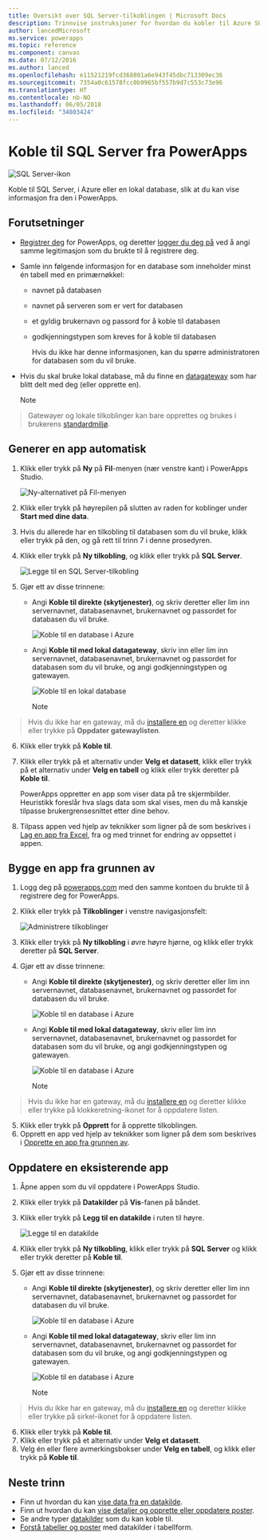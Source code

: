 ```yaml
---
title: Oversikt over SQL Server-tilkoblingen | Microsoft Docs
description: Trinnvise instruksjoner for hvordan du kobler til Azure SQL eller en lokal SQL Server-database
author: lancedMicrosoft
ms.service: powerapps
ms.topic: reference
ms.component: canvas
ms.date: 07/12/2016
ms.author: lanced
ms.openlocfilehash: e11521219fcd368801a6e943f45dbc713309ec36
ms.sourcegitcommit: 7354a0c61578fcc0b9965bf557b9d7c553c73e96
ms.translationtype: HT
ms.contentlocale: nb-NO
ms.lasthandoff: 06/05/2018
ms.locfileid: "34803424"
---
```

# <a name="connect-to-sql-server-from-powerapps"></a>Koble til SQL Server fra PowerApps
![SQL Server-ikon](./media/connection-azure-sqldatabase/sqlicon.png)

Koble til SQL Server, i Azure eller en lokal database, slik at du kan vise informasjon fra den i PowerApps.

## <a name="prerequisites"></a>Forutsetninger

* [Registrer deg](../../signup-for-powerapps.md) for PowerApps, og deretter [logger du deg på](http://web.powerapps.com) ved å angi samme legitimasjon som du brukte til å registrere deg.
* Samle inn følgende informasjon for en database som inneholder minst én tabell med en primærnøkkel:
  
  * navnet på databasen
  * navnet på serveren som er vert for databasen
  * et gyldig brukernavn og passord for å koble til databasen
  * godkjenningstypen som kreves for å koble til databasen
    
    Hvis du ikke har denne informasjonen, kan du spørre administratoren for databasen som du vil bruke.
* Hvis du skal bruke lokal database, må du finne en [datagateway](../gateway-management.md) som har blitt delt med deg (eller opprette en).
  
    > [!NOTE]
> Gatewayer og lokale tilkoblinger kan bare opprettes og brukes i brukerens [standardmiljø](../working-with-environments.md).

## <a name="generate-an-app-automatically"></a>Generer en app automatisk
1. Klikk eller trykk på **Ny** på **Fil**-menyen (nær venstre kant) i PowerApps Studio.
   
    ![Ny-alternativet på Fil-menyen](./media/connection-azure-sqldatabase/file-new.png)
2. Klikk eller trykk på høyrepilen på slutten av raden for koblinger under **Start med dine data**.
3. Hvis du allerede har en tilkobling til databasen som du vil bruke, klikk eller trykk på den, og gå rett til trinn 7 i denne prosedyren.
4. Klikk eller trykk på **Ny tilkobling**, og klikk eller trykk på **SQL Server**.
   
    ![Legge til en SQL Server-tilkobling](./media/connection-azure-sqldatabase/add-sql-connection.png)
5. Gjør ett av disse trinnene:
   
   * Angi **Koble til direkte (skytjenester)**, og skriv deretter eller lim inn servernavnet, databasenavnet, brukernavnet og passordet for databasen du vil bruke.
     
       ![Koble til en database i Azure](./media/connection-azure-sqldatabase/connect-azure.png)
   * Angi **Koble til med lokal datagateway**, skriv inn eller lim inn servernavnet, databasenavnet, brukernavnet og passordet for databasen som du vil bruke, og angi godkjenningstypen og gatewayen.
     
       ![Koble til en lokal database](./media/connection-azure-sqldatabase/connect-onprem.png)
     
       > [!NOTE]
> Hvis du ikke har en gateway, må du [installere en](../gateway-reference.md) og deretter klikke eller trykke på **Oppdater gatewaylisten**.
6. Klikk eller trykk på **Koble til**.
7. Klikk eller trykk på et alternativ under **Velg et datasett**, klikk eller trykk på et alternativ under **Velg en tabell** og klikk eller trykk deretter på **Koble til**.
   
    PowerApps oppretter en app som viser data på tre skjermbilder. Heuristikk foreslår hva slags data som skal vises, men du må kanskje tilpasse brukergrensesnittet etter dine behov.
8. Tilpass appen ved hjelp av teknikker som ligner på de som beskrives i [Lag en app fra Excel](../get-started-create-from-data.md), fra og med trinnet for endring av oppsettet i appen.

## <a name="build-an-app-from-scratch"></a>Bygge en app fra grunnen av
1. Logg deg på [powerapps.com](https://web.powerapps.com) med den samme kontoen du brukte til å registrere deg for PowerApps.
2. Klikk eller trykk på **Tilkoblinger** i venstre navigasjonsfelt:  
   
    ![Administrere tilkoblinger](./media/connection-azure-sqldatabase/manage-connections.png)
3. Klikk eller trykk på **Ny tilkobling** i øvre høyre hjørne, og klikk eller trykk deretter på **SQL Server**.
4. Gjør ett av disse trinnene:
   
   * Angi **Koble til direkte (skytjenester)**, og skriv deretter eller lim inn servernavnet, databasenavnet, brukernavnet og passordet for databasen du vil bruke.
     
       ![Koble til en database i Azure](./media/connection-azure-sqldatabase/connect-azure-portal.png)
   * Angi **Koble til med lokal datagateway**, skriv eller lim inn servernavnet, databasenavnet, brukernavnet og passordet for databasen som du vil bruke, og angi godkjenningstypen og gatewayen.
     
       ![Koble til en database i Azure](./media/connection-azure-sqldatabase/connect-onprem-portal.png)
     
       > [!NOTE]
> Hvis du ikke har en gateway, må du [installere en](../gateway-reference.md) og deretter klikke eller trykke på klokkeretning-ikonet for å oppdatere listen.
5. Klikk eller trykk på **Opprett** for å opprette tilkoblingen.
6. Opprett en app ved hjelp av teknikker som ligner på dem som beskrives i [Opprette en app fra grunnen av](../get-started-create-from-blank.md).

## <a name="update-an-existing-app"></a>Oppdatere en eksisterende app
1. Åpne appen som du vil oppdatere i PowerApps Studio.
2. Klikk eller trykk på **Datakilder** på **Vis**-fanen på båndet.
3. Klikk eller trykk på **Legg til en datakilde** i ruten til høyre.
   
    ![Legge til en datakilde](./media/connection-azure-sqldatabase/add-data-source.png)
4. Klikk eller trykk på **Ny tilkobling**, klikk eller trykk på **SQL Server** og klikk eller trykk deretter på **Koble til**.
5. Gjør ett av disse trinnene:
   
   * Angi **Koble til direkte (skytjenester)**, og skriv deretter eller lim inn servernavnet, databasenavnet, brukernavnet og passordet for databasen du vil bruke.
     
       ![Koble til en database i Azure](./media/connection-azure-sqldatabase/connect-azure-fromblank.png)
   * Angi **Koble til med lokal datagateway**, skriv eller lim inn servernavnet, databasenavnet, brukernavnet og passordet for databasen som du vil bruke, og angi godkjenningstypen og gatewayen.
     
       ![Koble til en database i Azure](./media/connection-azure-sqldatabase/connect-onprem-fromblank.png)
     
       > [!NOTE]
> Hvis du ikke har en gateway, må du [installere en](../gateway-reference.md) og deretter klikke eller trykke på sirkel-ikonet for å oppdatere listen.
6. Klikk eller trykk på **Koble til**.
7. Klikk eller trykk på et alternativ under **Velg et datasett**.
8. Velg én eller flere avmerkingsbokser under **Velg en tabell**, og klikk eller trykk på **Koble til**.

## <a name="next-steps"></a>Neste trinn
* Finn ut hvordan du kan [vise data fra en datakilde](../add-gallery.md).
* Finn ut hvordan du kan [vise detaljer og opprette eller oppdatere poster](../add-form.md).
* Se andre typer [datakilder](../connections-list.md) som du kan koble til.  
* [Forstå tabeller og poster](../working-with-tables.md) med datakilder i tabellform.

<!--NotAvailableYet
## View the available functions ##
This connection includes the following functions:

| Function Name |  Description |
| --- | --- |
|[GetItems](connection-azure-sqldatabase.md#getitems) | Retrieves rows from a SQL table |
|[PostItem](connection-azure-sqldatabase.md#postitem) | Inserts a new row into a SQL table |
|[GetItem](connection-azure-sqldatabase.md#getitem) | Retrieves a single row from a SQL table |
|[DeleteItem](connection-azure-sqldatabase.md#deleteitem) | Deletes a row from a SQL table |
|[PatchItem](connection-azure-sqldatabase.md#patchitem) | Updates an existing row in a SQL table |
|[GetTables](connection-azure-sqldatabase.md#gettables) | Retrieves tables from a SQL database |

### GetItems
Get rows: Retrieves rows from a SQL table

#### Input properties

| Name| Data Type|Required|Description|
| ---|---|---|---|
|table|string|yes|Name of SQL table|
|$skip|integer|no|Number of entries to skip (default = 0)|
|$top|integer|no|Maximum number of entries to retrieve (default = 256)|
|$filter|string|no|An ODATA filter query to restrict the number of entries|
|$orderby|string|no|An ODATA orderBy query for specifying the order of entries|

### PostItem
Insert row: Inserts a new row into a SQL table

#### Input properties

| Name| Data Type|Required|Description|
| ---|---|---|---|
|table|string|yes|Name of SQL table|
|item| |yes|Row to insert into the specified table in SQL|

#### Output properties

| Property Name | Data Type | Required | Description |
|---|---|---|---|
|value|array|No | |


### GetItem
Get row: Retrieves a single row from a SQL table

#### Input properties

| Name| Data Type|Required|Description|
| ---|---|---|---|
|table|string|yes|Name of SQL table|
|id|string|yes|Unique identifier of the row to retrieve|

#### Output properties

| Property Name | Data Type | Required | Description |
|---|---|---|---|
|ItemInternalId|string|No | |


### DeleteItem
Delete row: Deletes a row from a SQL table

#### Input properties

| Name| Data Type|Required|Description|
| ---|---|---|---|
|table|string|yes|Name of SQL table|
|id|string|yes|Unique identifier of the row to delete|

#### Output properties
None.

### PatchItem
Update row: Updates an existing row in a SQL table

#### Input properties

| Name| Data Type|Required|Description|
| ---|---|---|---|
|table|string|yes|Name of SQL table|
|id|string|yes|Unique identifier of the row to update|
|item| |yes|Row with updated values|

#### Output properties

| Property Name | Data Type | Required | Description |
|---|---|---|---|
|ItemInternalId|string|No | &nbsp; |


### GetTables
Get tables: Retrieves tables from a SQL database

#### Input properties
None.

#### Output properties

| Property Name | Data Type | Required | Description |
|---|---|---|---|
|value|array|No | Can output the Name and DisplayName properties |

### ExecuteProcedure
Execute stored procedure: Executes a stored procedure in SQL

#### Input properties

| Name| Data Type|Required|Description|
| ---|---|---|---|
|procedure|string|yes|Procedure name|
|parameters| |yes|Input parameters|

#### Output properties
Result of the stored procedure execution.

| Property Name | Data Type | Required | Description |
|---|---|---|---|
|OutputParameters|object|No | Output parameter values |
|ReturnCode|integer|No | Return code of a procedure |
|ResultSets|object|No | Result sets|

-->
